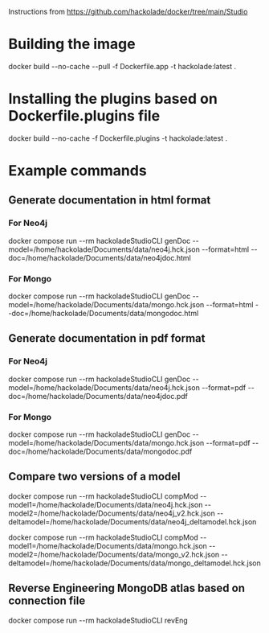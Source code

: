 Instructions from https://github.com/hackolade/docker/tree/main/Studio

# Building the image
docker build --no-cache --pull -f Dockerfile.app -t hackolade:latest .

# Installing the plugins based on Dockerfile.plugins file
docker build --no-cache -f Dockerfile.plugins -t hackolade:latest .


# Example commands

## Generate documentation in html format

### For Neo4j
docker compose run --rm hackoladeStudioCLI genDoc --model=/home/hackolade/Documents/data/neo4j.hck.json --format=html --doc=/home/hackolade/Documents/data/neo4jdoc.html

### For Mongo
docker compose run --rm hackoladeStudioCLI genDoc --model=/home/hackolade/Documents/data/mongo.hck.json --format=html --doc=/home/hackolade/Documents/data/mongodoc.html


## Generate documentation in pdf format

### For Neo4j
docker compose run --rm hackoladeStudioCLI genDoc --model=/home/hackolade/Documents/data/neo4j.hck.json --format=pdf --doc=/home/hackolade/Documents/data/neo4jdoc.pdf

### For Mongo
docker compose run --rm hackoladeStudioCLI genDoc --model=/home/hackolade/Documents/data/mongo.hck.json --format=pdf --doc=/home/hackolade/Documents/data/mongodoc.pdf

## Compare two versions of a model
docker compose run --rm hackoladeStudioCLI compMod --model1=/home/hackolade/Documents/data/neo4j.hck.json --model2=/home/hackolade/Documents/data/neo4j_v2.hck.json --deltamodel=/home/hackolade/Documents/data/neo4j_deltamodel.hck.json

docker compose run --rm hackoladeStudioCLI compMod --model1=/home/hackolade/Documents/data/mongo.hck.json --model2=/home/hackolade/Documents/data/mongo_v2.hck.json --deltamodel=/home/hackolade/Documents/data/mongo_deltamodel.hck.json

## Reverse Engineering MongoDB atlas based on connection file

docker compose run --rm hackoladeStudioCLI revEng 